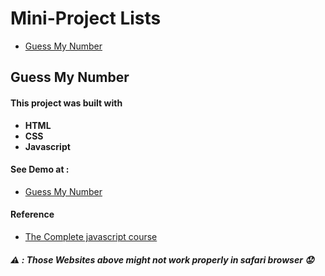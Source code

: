 # Mini-Project Lists
- [Guess My Number](https://github.com/Tiangfuu23/My-Mini-Project#guess-my-number)
## Guess My Number
#### This project was built with 
- **HTML** 
- **CSS**
- **Javascript**
#### See Demo at :
- [Guess My Number](https://guessmynumber-tiangfuu23.netlify.app/)
#### Reference
- [The Complete javascript course](https://www.udemy.com/course/the-complete-javascript-course/)
##### :warning: : Those Websites above might not work properly in safari browser :worried:
